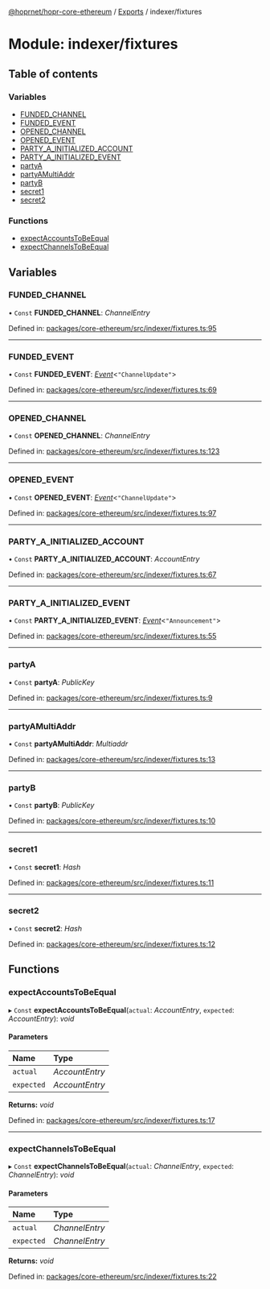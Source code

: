 [@hoprnet/hopr-core-ethereum](../README.md) / [Exports](../modules.md) / indexer/fixtures

# Module: indexer/fixtures

## Table of contents

### Variables

- [FUNDED_CHANNEL](indexer_fixtures.md#funded_channel)
- [FUNDED_EVENT](indexer_fixtures.md#funded_event)
- [OPENED_CHANNEL](indexer_fixtures.md#opened_channel)
- [OPENED_EVENT](indexer_fixtures.md#opened_event)
- [PARTY_A_INITIALIZED_ACCOUNT](indexer_fixtures.md#party_a_initialized_account)
- [PARTY_A_INITIALIZED_EVENT](indexer_fixtures.md#party_a_initialized_event)
- [partyA](indexer_fixtures.md#partya)
- [partyAMultiAddr](indexer_fixtures.md#partyamultiaddr)
- [partyB](indexer_fixtures.md#partyb)
- [secret1](indexer_fixtures.md#secret1)
- [secret2](indexer_fixtures.md#secret2)

### Functions

- [expectAccountsToBeEqual](indexer_fixtures.md#expectaccountstobeequal)
- [expectChannelsToBeEqual](indexer_fixtures.md#expectchannelstobeequal)

## Variables

### FUNDED_CHANNEL

• `Const` **FUNDED_CHANNEL**: _ChannelEntry_

Defined in: [packages/core-ethereum/src/indexer/fixtures.ts:95](https://github.com/hoprnet/hoprnet/blob/448a47a/packages/core-ethereum/src/indexer/fixtures.ts#L95)

---

### FUNDED_EVENT

• `Const` **FUNDED_EVENT**: [_Event_](indexer_types.md#event)<`"ChannelUpdate"`\>

Defined in: [packages/core-ethereum/src/indexer/fixtures.ts:69](https://github.com/hoprnet/hoprnet/blob/448a47a/packages/core-ethereum/src/indexer/fixtures.ts#L69)

---

### OPENED_CHANNEL

• `Const` **OPENED_CHANNEL**: _ChannelEntry_

Defined in: [packages/core-ethereum/src/indexer/fixtures.ts:123](https://github.com/hoprnet/hoprnet/blob/448a47a/packages/core-ethereum/src/indexer/fixtures.ts#L123)

---

### OPENED_EVENT

• `Const` **OPENED_EVENT**: [_Event_](indexer_types.md#event)<`"ChannelUpdate"`\>

Defined in: [packages/core-ethereum/src/indexer/fixtures.ts:97](https://github.com/hoprnet/hoprnet/blob/448a47a/packages/core-ethereum/src/indexer/fixtures.ts#L97)

---

### PARTY_A_INITIALIZED_ACCOUNT

• `Const` **PARTY_A_INITIALIZED_ACCOUNT**: _AccountEntry_

Defined in: [packages/core-ethereum/src/indexer/fixtures.ts:67](https://github.com/hoprnet/hoprnet/blob/448a47a/packages/core-ethereum/src/indexer/fixtures.ts#L67)

---

### PARTY_A_INITIALIZED_EVENT

• `Const` **PARTY_A_INITIALIZED_EVENT**: [_Event_](indexer_types.md#event)<`"Announcement"`\>

Defined in: [packages/core-ethereum/src/indexer/fixtures.ts:55](https://github.com/hoprnet/hoprnet/blob/448a47a/packages/core-ethereum/src/indexer/fixtures.ts#L55)

---

### partyA

• `Const` **partyA**: _PublicKey_

Defined in: [packages/core-ethereum/src/indexer/fixtures.ts:9](https://github.com/hoprnet/hoprnet/blob/448a47a/packages/core-ethereum/src/indexer/fixtures.ts#L9)

---

### partyAMultiAddr

• `Const` **partyAMultiAddr**: _Multiaddr_

Defined in: [packages/core-ethereum/src/indexer/fixtures.ts:13](https://github.com/hoprnet/hoprnet/blob/448a47a/packages/core-ethereum/src/indexer/fixtures.ts#L13)

---

### partyB

• `Const` **partyB**: _PublicKey_

Defined in: [packages/core-ethereum/src/indexer/fixtures.ts:10](https://github.com/hoprnet/hoprnet/blob/448a47a/packages/core-ethereum/src/indexer/fixtures.ts#L10)

---

### secret1

• `Const` **secret1**: _Hash_

Defined in: [packages/core-ethereum/src/indexer/fixtures.ts:11](https://github.com/hoprnet/hoprnet/blob/448a47a/packages/core-ethereum/src/indexer/fixtures.ts#L11)

---

### secret2

• `Const` **secret2**: _Hash_

Defined in: [packages/core-ethereum/src/indexer/fixtures.ts:12](https://github.com/hoprnet/hoprnet/blob/448a47a/packages/core-ethereum/src/indexer/fixtures.ts#L12)

## Functions

### expectAccountsToBeEqual

▸ `Const` **expectAccountsToBeEqual**(`actual`: _AccountEntry_, `expected`: _AccountEntry_): _void_

#### Parameters

| Name       | Type           |
| :--------- | :------------- |
| `actual`   | _AccountEntry_ |
| `expected` | _AccountEntry_ |

**Returns:** _void_

Defined in: [packages/core-ethereum/src/indexer/fixtures.ts:17](https://github.com/hoprnet/hoprnet/blob/448a47a/packages/core-ethereum/src/indexer/fixtures.ts#L17)

---

### expectChannelsToBeEqual

▸ `Const` **expectChannelsToBeEqual**(`actual`: _ChannelEntry_, `expected`: _ChannelEntry_): _void_

#### Parameters

| Name       | Type           |
| :--------- | :------------- |
| `actual`   | _ChannelEntry_ |
| `expected` | _ChannelEntry_ |

**Returns:** _void_

Defined in: [packages/core-ethereum/src/indexer/fixtures.ts:22](https://github.com/hoprnet/hoprnet/blob/448a47a/packages/core-ethereum/src/indexer/fixtures.ts#L22)
